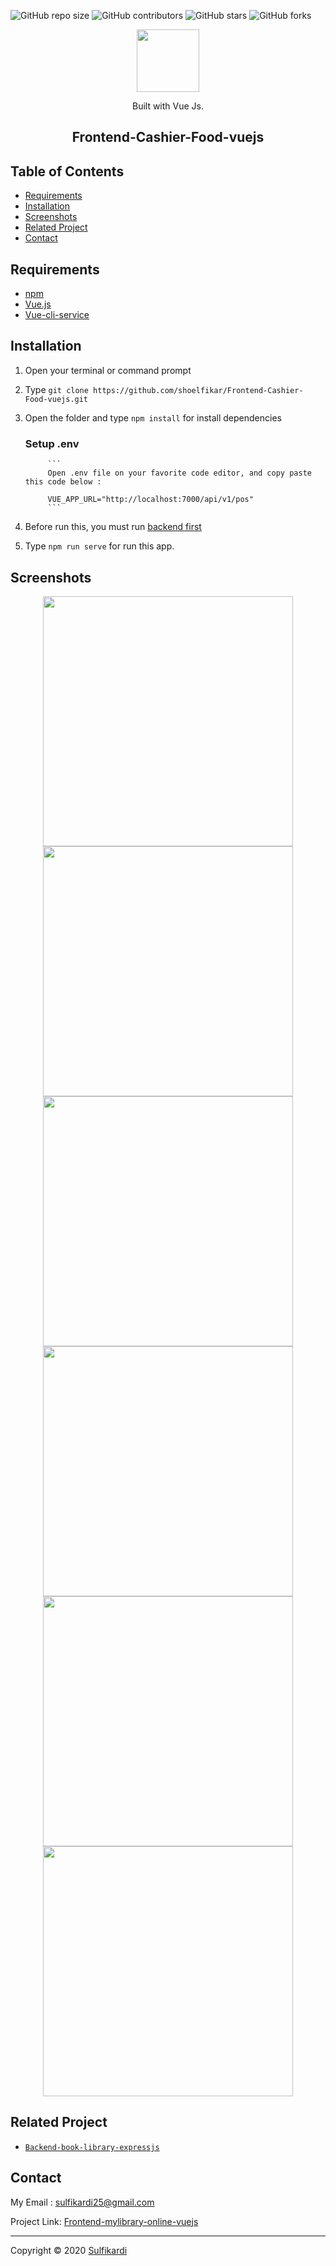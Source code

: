![GitHub repo size](https://img.shields.io/github/repo-size/shoelfikar/Frontend-Cashier-Food-vuejs)
![GitHub contributors](https://img.shields.io/github/contributors/shoelfikar/Frontend-Cashier-Food-vuejs)
![GitHub stars](https://img.shields.io/github/stars/shoelfikar/Frontend-Cashier-Food-vuejs?style=social)
![GitHub forks](https://img.shields.io/github/forks/shoelfikar/Frontend-Cashier-Food-vuejs?style=social)

<p align="center">
  <img height="100" src="https://vuejs.org/images/logo.png">
</p>
<p align="center">
  Built with Vue Js.
</p>

<h2 align="center">Frontend-Cashier-Food-vuejs</h2>




## Table of Contents

* [Requirements](#Requirements)
* [Installation](#Installation)
* [Screenshots](#Screenshots)
* [Related Project](#Related-Project)
* [Contact](#Contact)



## Requirements

- [npm](https://www.npmjs.com/)
- [Vue.js](https://vuejs.org/v2/guide/)
- [Vue-cli-service](https://cli.vuejs.org/guide/)


## Installation

1. Open your terminal or command prompt
2. Type `git clone https://github.com/shoelfikar/Frontend-Cashier-Food-vuejs.git`
3. Open the folder and type `npm install` for install dependencies
     ### Setup .env

            ```
            Open .env file on your favorite code editor, and copy paste this code below :

            VUE_APP_URL="http://localhost:7000/api/v1/pos"
            ```
4. Before run this, you must run [backend first](#related-project-backend)
5. Type `npm run serve` for run this app.

## Screenshots

<p align='center'>
  <span>
    <image width="400" src='https://github.com/shoelfikar/Frontend-Cashier-Food-vuejs/blob/master/src/assets/screenshoot/Register.png'/>
    <image width="400" src='https://github.com/shoelfikar/Frontend-Cashier-Food-vuejs/blob/master/src/assets/screenshoot/Login.png' />
    <image width="400" src='https://github.com/shoelfikar/Frontend-Cashier-Food-vuejs/blob/master/src/assets/screenshoot/Order.png' />
    <image width="400" src='https://github.com/shoelfikar/Frontend-Cashier-Food-vuejs/blob/master/src/assets/screenshoot/Add-menu.png'/>
    <image width="400" src='https://github.com/shoelfikar/Frontend-Cashier-Food-vuejs/blob/master/src/assets/screenshoot/Order-list.png'/>
    <image width="400" src='https://github.com/shoelfikar/Frontend-Cashier-Food-vuejs/blob/master/src/assets/screenshoot/checkout.png'/>
     


## Related Project
* [`Backend-book-library-expressjs`](https://github.com/shoelfikar/Backend-book-library-expressjs)


<!-- CONTACT -->
## Contact

My Email : sulfikardi25@gmail.com

Project Link: [Frontend-mylibrary-online-vuejs](https://pos-kasir.sulfikardi.my.id)



---
Copyright © 2020 [Sulfikardi](https://github.com/shoelfikar/)

